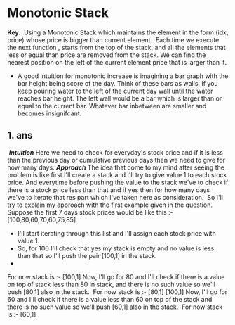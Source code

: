 # Monotonic Stack
**Key**:
​
Using a Monotonic Stack which maintains the element in the form (idx, price) whose price is bigger than current element.
​
Each time we execute the next function , starts from the top of the stack, and all the elements that less or equal than price are removed from the stack. We can find the nearest position on the left of the current element price that is larger than it.
​
* A good intuition for monotonic increase is imagining a bar graph with the bar height being score of the day. Think of these bars as walls. If you keep pouring water to the left of the current day wall until the water reaches bar height. The left wall would be a bar which is larger than or equal to the current bar. Whatever bar inbetween are smaller and becomes insignifcant.
​
## 1. ans
​
***Intuition***
Here we need to check for everyday's stock price and if it is less than the previous day or cumulative previous days then we need to give for how many days.
​
***Approach***
The idea that come to my mind after seeing the problem is like first I'll create a stack and I'll try to give value 1 to each stock price. And everytime before pushing the value to the stack we've to check if there is a stock price less than that and if yes then for how many days we've to iterate that res part which I've taken here as consideration.
​
So I'll try to explain my approach with the first example given in the question.
​
Suppose the first 7 days stock prices would be like this :-
[100,80,60,70,60,75,85]
​
* I'll start iterating through this list and I'll assign each stock price with value 1.
* So, for 100 I'll check that yes my stack is empty and no value is less than that so I'll push the pair [100,1] in the stack.
*
For now stack is :- [100,1]
Now, I'll go for 80 and I'll check if there is a value on top of stack less than 80 in stack, and there is no such value so we'll push [80,1] also in the stack.
​
For now stack is :- [80,1]
[100,1]
Now, I'll go for 60 and I'll check if there is a value less than 60 on top of the stack and there is no such value so we'll push [60,1] also in the stack.
​
For now stack is :- [60,1]